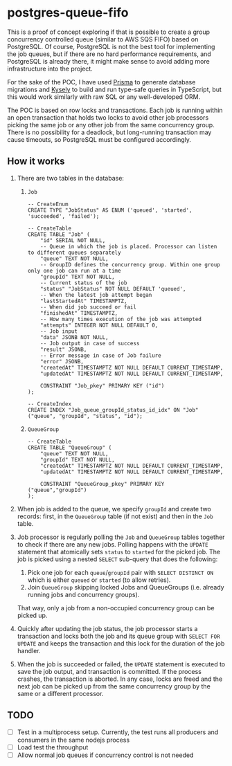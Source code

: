 # postgres-queue-fifo

This is a proof of concept exploring if that is possible to create a group concurrency controlled queue (similar to AWS SQS FIFO) based on PostgreSQL.
Of course, PostgreSQL is not the best tool for implementing the job queues, but if there are no hard performance requirements, and PostgreSQL is already there, it might make sense to avoid adding more infrastructure into the project.

For the sake of the POC, I have used [Prisma](https://github.com/prisma/prisma) to generate database migrations and [Kysely](https://github.com/kysely-org/kysely) to build and run type-safe queries in TypeScript, but this would work similarly with raw SQL or any well-developed ORM.

The POC is based on row locks and transactions. Each job is running within an open transaction that holds two locks to avoid other job processors picking the same job or any other job from the same concurrency group. There is no possibility for a deadlock, but long-running transaction may cause timeouts, so PostgreSQL must be configured accordingly.

## How it works

1. There are two tables in the database:
    1. `Job`
        ```PostgreSQL
        -- CreateEnum
        CREATE TYPE "JobStatus" AS ENUM ('queued', 'started', 'succeeded', 'failed');
           
        -- CreateTable
        CREATE TABLE "Job" (
            "id" SERIAL NOT NULL,
            -- Queue in which the job is placed. Processor can listen to different queues separately
            "queue" TEXT NOT NULL,
            -- GroupID defines the concurrency group. Within one group only one job can run at a time
            "groupId" TEXT NOT NULL,
            -- Current status of the job
            "status" "JobStatus" NOT NULL DEFAULT 'queued',
            -- When the latest job attempt began
            "lastStartedAt" TIMESTAMPTZ,
            -- When did job succeed or fail
            "finishedAt" TIMESTAMPTZ,
            -- How many times execution of the job was attempted
            "attempts" INTEGER NOT NULL DEFAULT 0,
            -- Job input
            "data" JSONB NOT NULL,
            -- Job output in case of success
            "result" JSONB,
            -- Error message in case of Job failure
            "error" JSONB,
            "createdAt" TIMESTAMPTZ NOT NULL DEFAULT CURRENT_TIMESTAMP,
            "updatedAt" TIMESTAMPTZ NOT NULL DEFAULT CURRENT_TIMESTAMP,
        
            CONSTRAINT "Job_pkey" PRIMARY KEY ("id")
        );
      
        -- CreateIndex
        CREATE INDEX "Job_queue_groupId_status_id_idx" ON "Job"("queue", "groupId", "status", "id");
         ```
       
    2. `QueueGroup`
        ```PostgreSQL
        -- CreateTable
        CREATE TABLE "QueueGroup" (
            "queue" TEXT NOT NULL,
            "groupId" TEXT NOT NULL,
            "createdAt" TIMESTAMPTZ NOT NULL DEFAULT CURRENT_TIMESTAMP,
            "updatedAt" TIMESTAMPTZ NOT NULL DEFAULT CURRENT_TIMESTAMP,
      
            CONSTRAINT "QueueGroup_pkey" PRIMARY KEY ("queue","groupId")
        );
        ```
2. When job is added to the queue, we specify `groupId` and create two records: first, in the `QueueGroup` table (if not exist) and then in the `Job` table.

3. Job processor is regularly polling the `Job` and `QueueGroup` tables together to check if there are any new jobs. Polling happens with the `UPDATE` statement that atomically sets `status` to `started` for the picked job. The job is picked using a nested `SELECT` sub-query that does the following: 
    1. Pick one job for each `queue`/`groupId` pair with `SELECT DISTINCT ON` which is either `queued` or `started` (to allow retries).
    2. Join `QueueGroup` skipping locked Jobs and QueueGroups (i.e. already running jobs and concurrency groups).
    
   That way, only a job from a non-occupied concurrency group can be picked up.

4. Quickly after updating the job status, the job processor starts a transaction and locks both the job and its queue group with `SELECT FOR UPDATE` and keeps the transaction and this lock for the duration of the job handler.

5. When the job is succeeded or failed, the `UPDATE` statement is executed to save the job output, and transaction is committed. If the process crashes, the transaction is aborted. In any case, locks are freed and the next job can be picked up from the same concurrency group by the same or a different processor.

## TODO

- [ ] Test in a multiprocess setup. Currently, the test runs all producers and consumers in the same nodejs process 
- [ ] Load test the throughput
- [ ] Allow normal job queues if concurrency control is not needed

